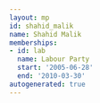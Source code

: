 ```yaml
---
layout: mp
id: shahid_malik
name: Shahid Malik
memberships:
- id: lab
  name: Labour Party
  start: '2005-06-28'
  end: '2010-03-30'
autogenerated: true
---
```

